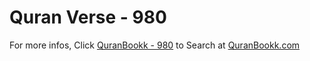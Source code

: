 # Quran Verse - 980 

For more infos, Click [QuranBookk - 980](https://www.quranbookk.com/quran/search?q=980) to Search at [QuranBookk.com](http://quranbookk.com/)
